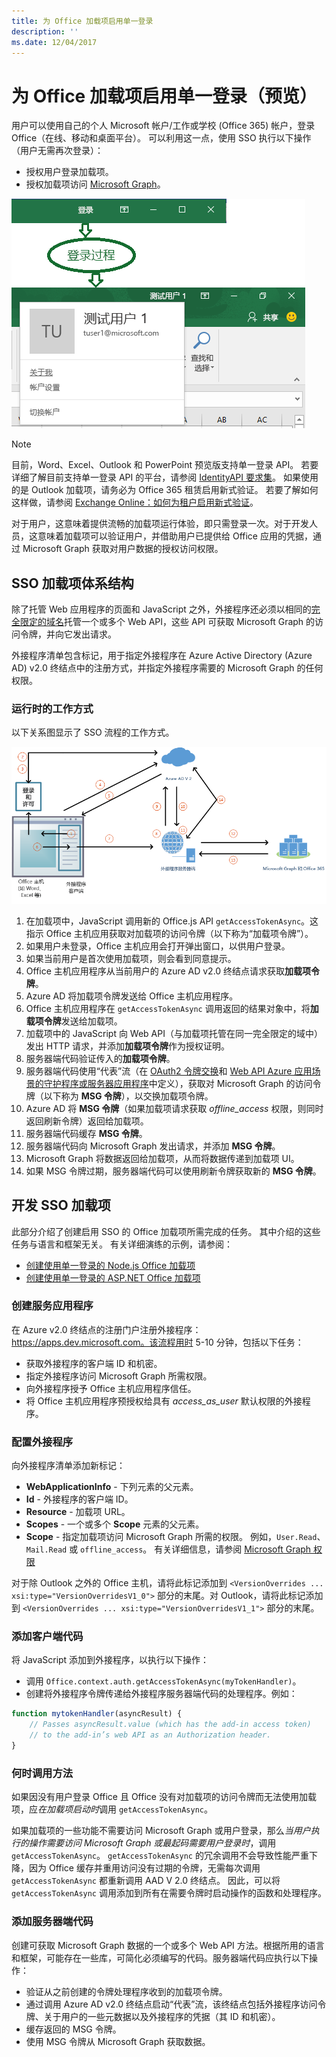 ```yaml
---
title: 为 Office 加载项启用单一登录
description: ''
ms.date: 12/04/2017
---
```


# <a name="enable-single-sign-on-for-office-add-ins-preview"></a>为 Office 加载项启用单一登录（预览）

用户可以使用自己的个人 Microsoft 帐户/工作或学校 (Office 365) 帐户，登录 Office（在线、移动和桌面平台）。 可以利用这一点，使用 SSO 执行以下操作（用户无需再次登录）：

* 授权用户登录加载项。
* 授权加载项访问 [Microsoft Graph](https://developer.microsoft.com/graph/docs)。

![显示加载项登录过程的图像](../images/office-host-title-bar-sign-in.png)

> [!NOTE]
> 目前，Word、Excel、Outlook 和 PowerPoint 预览版支持单一登录 API。 若要详细了解目前支持单一登录 API 的平台，请参阅 [IdentityAPI 要求集](https://dev.office.com/reference/add-ins/requirement-sets/identity-api-requirement-sets)。
> 如果使用的是 Outlook 加载项，请务必为 Office 365 租赁启用新式验证。 若要了解如何这样做，请参阅 [Exchange Online：如何为租户启用新式验证](https://social.technet.microsoft.com/wiki/contents/articles/32711.exchange-online-how-to-enable-your-tenant-for-modern-authentication.aspx)。

对于用户，这意味着提供流畅的加载项运行体验，即只需登录一次。对于开发人员，这意味着加载项可以验证用户，并借助用户已提供给 Office 应用的凭据，通过 Microsoft Graph 获取对用户数据的授权访问权限。

## <a name="sso-add-in-architecture"></a>SSO 加载项体系结构

除了托管 Web 应用程序的页面和 JavaScript 之外，外接程序还必须以相同的[完全限定的域名](https://msdn.microsoft.com/zh-cn/library/windows/desktop/ms682135.aspx#_dns_fully_qualified_domain_name_fqdn__gly)托管一个或多个 Web API，这些 API 可获取 Microsoft Graph 的访问令牌，并向它发出请求。

外接程序清单包含标记，用于指定外接程序在 Azure Active Directory (Azure AD) v2.0 终结点中的注册方式，并指定外接程序需要的 Microsoft Graph 的任何权限。

### <a name="how-it-works-at-runtime"></a>运行时的工作方式

以下关系图显示了 SSO 流程的工作方式。
<!-- Minor fixes to the text in the diagram - change V2 to v2.0, and change "(e.g. Word, Excel, etc.)" to "(for example, Word, Excel)". -->

![SSO 过程关系图](../images/sso-overview-diagram.png)

1. 在加载项中，JavaScript 调用新的 Office.js API `getAccessTokenAsync`。这指示 Office 主机应用获取对加载项的访问令牌（以下称为“加载项令牌”）。
1. 如果用户未登录，Office 主机应用会打开弹出窗口，以供用户登录。
1.  如果当前用户是首次使用加载项，则会看到同意提示。
1. Office 主机应用程序从当前用户的 Azure AD v2.0 终结点请求获取**加载项令牌**。
1. Azure AD 将加载项令牌发送给 Office 主机应用程序。
1. Office 主机应用程序在 `getAccessTokenAsync` 调用返回的结果对象中，将**加载项令牌**发送给加载项。
1. 加载项中的 JavaScript 向 Web API（与加载项托管在同一完全限定的域中）发出 HTTP 请求，并添加**加载项令牌**作为授权证明。  
1. 服务器端代码验证传入的**加载项令牌**。
1. 服务器端代码使用“代表”流（在 [OAuth2 令牌交换](https://tools.ietf.org/html/draft-ietf-oauth-token-exchange-02)和 [Web API Azure 应用场景的守护程序或服务器应用程序](https://docs.microsoft.com/zh-cn/azure/active-directory/develop/active-directory-authentication-scenarios#daemon-or-server-application-to-web-api)中定义），获取对 Microsoft Graph 的访问令牌（以下称为 **MSG 令牌**），以交换加载项令牌。
1. Azure AD 将 **MSG 令牌**（如果加载项请求获取 *offline_access* 权限，则同时返回刷新令牌）返回给加载项。
1. 服务器端代码缓存 **MSG 令牌**。
1. 服务器端代码向 Microsoft Graph 发出请求，并添加 **MSG 令牌**。
1. Microsoft Graph 将数据返回给加载项，从而将数据传递到加载项 UI。
1. 如果 MSG 令牌过期，服务器端代码可以使用刷新令牌获取新的 **MSG 令牌**。

## <a name="develop-an-sso-add-in"></a>开发 SSO 加载项

此部分介绍了创建启用 SSO 的 Office 加载项所需完成的任务。 其中介绍的这些任务与语言和框架无关。 有关详细演练的示例，请参阅：

* [创建使用单一登录的 Node.js Office 加载项](create-sso-office-add-ins-nodejs.md)
* [创建使用单一登录的 ASP.NET Office 加载项](create-sso-office-add-ins-aspnet.md)

### <a name="create-the-service-application"></a>创建服务应用程序

在 Azure v2.0 终结点的注册门户注册外接程序：https://apps.dev.microsoft.com。该流程用时 5-10 分钟，包括以下任务：

* 获取外接程序的客户端 ID 和机密。
* 指定外接程序访问 Microsoft Graph 所需权限。
* 向外接程序授予 Office 主机应用程序信任。
* 将 Office 主机应用程序预授权给具有 *access_as_user* 默认权限的外接程序。

### <a name="configure-the-add-in"></a>配置外接程序

向外接程序清单添加新标记：

* **WebApplicationInfo** - 下列元素的父元素。
* **Id** - 外接程序的客户端 ID。
* **Resource** - 加载项 URL。
* **Scopes** - 一个或多个 **Scope** 元素的父元素。
* **Scope** - 指定加载项访问 Microsoft Graph 所需的权限。 例如，`User.Read`、`Mail.Read` 或 `offline_access`。 有关详细信息，请参阅 [Microsoft Graph 权限](https://developer.microsoft.com/en-us/graph/docs/concepts/permissions_reference)

对于除 Outlook 之外的 Office 主机，请将此标记添加到 `<VersionOverrides ... xsi:type="VersionOverridesV1_0">` 部分的末尾。对 Outlook，请将此标记添加到 `<VersionOverrides ... xsi:type="VersionOverridesV1_1">` 部分的末尾。

### <a name="add-client-side-code"></a>添加客户端代码

将 JavaScript 添加到外接程序，以执行以下操作：

* 调用 `Office.context.auth.getAccessTokenAsync(myTokenHandler)`。
* 创建将外接程序令牌传递给外接程序服务器端代码的处理程序。例如：

```js
function mytokenHandler(asyncResult) {
    // Passes asyncResult.value (which has the add-in access token)
    // to the add-in’s web API as an Authorization header.
}
```

### <a name="when-to-call-the-method"></a>何时调用方法

如果因没有用户登录 Office 且 Office 没有对加载项的访问令牌而无法使用加载项，应*在加载项启动时*调用 `getAccessTokenAsync`。

如果加载项的一些功能不需要访问 Microsoft Graph 或用户登录，那么*当用户执行的操作需要访问 Microsoft Graph 或最起码需要用户登录时*，调用 `getAccessTokenAsync`。 `getAccessTokenAsync` 的冗余调用不会导致性能严重下降，因为 Office 缓存并重用访问没有过期的令牌，无需每次调用 `getAccessTokenAsync` 都重新调用 AAD V 2.0 终结点。 因此，可以将 `getAccessTokenAsync` 调用添加到所有在需要令牌时启动操作的函数和处理程序。

### <a name="add-server-side-code"></a>添加服务器端代码

创建可获取 Microsoft Graph 数据的一个或多个 Web API 方法。根据所用的语言和框架，可能存在一些库，可简化必须编写的代码。服务器端代码应执行以下操作：

* 验证从之前创建的令牌处理程序收到的加载项令牌。
* 通过调用 Azure AD v2.0 终结点启动“代表”流，该终结点包括外接程序访问令牌、关于用户的一些元数据以及外接程序的凭据（其 ID 和机密）。
* 缓存返回的 MSG 令牌。
* 使用 MSG 令牌从 Microsoft Graph 获取数据。
